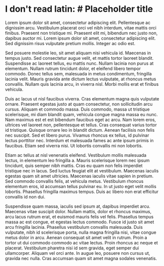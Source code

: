 # I don't read latin: # Placeholder title

Lorem ipsum dolor sit amet, consectetur adipiscing elit. Pellentesque ac dignissim arcu. Vestibulum placerat orci vel nibh interdum, vitae mattis orci finibus. Praesent non tristique mi. Praesent elit mi, bibendum nec justo non, dapibus auctor mi. Lorem ipsum dolor sit amet, consectetur adipiscing elit. Sed dignissim risus vulputate pretium mollis. Integer ac odio est.

Sed posuere molestie leo, sit amet aliquam nisi vehicula id. Maecenas in tempus justo. Sed consectetur augue velit, et mattis tortor laoreet blandit. Suspendisse ac laoreet tellus, eu mattis nunc. Nullam lacinia non purus at elementum. Nullam rutrum tincidunt dolor, et eleifend libero tempor commodo. Donec tellus sem, malesuada in metus condimentum, fringilla lacinia velit. Mauris gravida ante dictum lectus vulputate, at rhoncus metus convallis. Nullam quis lacinia arcu, in viverra nisl. Morbi mollis erat et finibus vehicula.

Duis ac lacus ut nisl faucibus viverra. Cras elementum magna quis vulputate ornare. Praesent egestas justo at quam consectetur, non sollicitudin arcu cursus. Aliquam et commodo massa. Duis commodo, massa ut tristique scelerisque, mi diam blandit quam, vehicula congue magna massa eu nunc. Nam maximus est et est bibendum faucibus eget ac arcu. Nam lorem eros, ultrices vel laoreet non, pellentesque et tellus. Cras consequat varius tortor id tristique. Quisque ornare leo in blandit dictum. Aenean facilisis non felis nec suscipit. Sed et libero purus. Vivamus rhoncus ex tellus, id pulvinar lectus porttitor nec. Interdum et malesuada fames ac ante ipsum primis in faucibus. Etiam sed viverra nisi. Ut lobortis convallis mi non lobortis.

Etiam ac tellus at nisl venenatis eleifend. Vestibulum mollis malesuada lectus, in elementum leo fringilla a. Mauris scelerisque lorem nec ipsum tincidunt, quis semper nibh mattis. Cras eu quam non felis imperdiet tristique nec in lacus. Sed luctus feugiat elit at vestibulum. Maecenas iaculis egestas quam sit amet ultricies. Maecenas iaculis vitae sapien in pretium. Sed commodo convallis felis, at vehicula metus. Vestibulum rhoncus elementum eros, id accumsan tellus pulvinar eu. In ut justo eget velit mollis lobortis. Phasellus fringilla maximus tempus. Duis ac libero non erat efficitur convallis id non dui.

Suspendisse quam massa, iaculis sed ipsum at, dapibus imperdiet arcu. Maecenas vitae suscipit dolor. Nullam mattis, dolor et rhoncus maximus, arcu lacus rutrum erat, et euismod mauris felis vel felis. Phasellus tempus massa ac est congue, et egestas lectus commodo. Fusce id justo sit amet arcu fringilla lacinia. Phasellus vestibulum convallis malesuada. Duis vulputate, nibh id scelerisque porta, nulla magna fringilla nisi, vitae congue metus dolor in arcu. Aenean consequat sit amet velit in rutrum. Proin a tortor ut dui commodo commodo ac vitae lectus. Proin rhoncus ac neque et placerat. Vestibulum pharetra nisi id sem gravida, eget semper dui ullamcorper. Aliquam vel orci ante. In augue leo, posuere non cursus ut, gravida nec nulla. Cras accumsan quam sit amet magna sodales venenatis.

